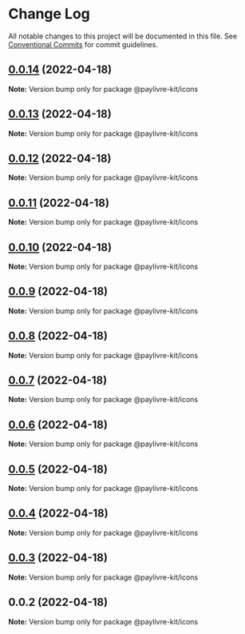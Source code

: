 # Change Log

All notable changes to this project will be documented in this file.
See [Conventional Commits](https://conventionalcommits.org) for commit guidelines.

## [0.0.14](https://github.com/ThiagoBrolly/template-library-monorepo/compare/@paylivre-kit/icons@0.0.13...@paylivre-kit/icons@0.0.14) (2022-04-18)

**Note:** Version bump only for package @paylivre-kit/icons





## [0.0.13](https://github.com/ThiagoBrolly/template-library-monorepo/compare/@paylivre-kit/icons@0.0.12...@paylivre-kit/icons@0.0.13) (2022-04-18)

**Note:** Version bump only for package @paylivre-kit/icons





## [0.0.12](https://github.com/ThiagoBrolly/template-library-monorepo/compare/@paylivre-kit/icons@0.0.11...@paylivre-kit/icons@0.0.12) (2022-04-18)

**Note:** Version bump only for package @paylivre-kit/icons





## [0.0.11](https://github.com/ThiagoBrolly/template-library-monorepo/compare/@paylivre-kit/icons@0.0.10...@paylivre-kit/icons@0.0.11) (2022-04-18)

**Note:** Version bump only for package @paylivre-kit/icons





## [0.0.10](https://github.com/ThiagoBrolly/template-library-monorepo/compare/@paylivre-kit/icons@0.0.9...@paylivre-kit/icons@0.0.10) (2022-04-18)

**Note:** Version bump only for package @paylivre-kit/icons





## [0.0.9](https://github.com/ThiagoBrolly/template-library-monorepo/compare/@paylivre-kit/icons@0.0.8...@paylivre-kit/icons@0.0.9) (2022-04-18)

**Note:** Version bump only for package @paylivre-kit/icons





## [0.0.8](https://github.com/ThiagoBrolly/template-library-monorepo/compare/@paylivre-kit/icons@0.0.7...@paylivre-kit/icons@0.0.8) (2022-04-18)

**Note:** Version bump only for package @paylivre-kit/icons





## [0.0.7](https://github.com/ThiagoBrolly/template-library-monorepo/compare/@paylivre-kit/icons@0.0.6...@paylivre-kit/icons@0.0.7) (2022-04-18)

**Note:** Version bump only for package @paylivre-kit/icons





## [0.0.6](https://github.com/ThiagoBrolly/template-library-monorepo/compare/@paylivre-kit/icons@0.0.5...@paylivre-kit/icons@0.0.6) (2022-04-18)

**Note:** Version bump only for package @paylivre-kit/icons





## [0.0.5](https://github.com/ThiagoBrolly/template-library-monorepo/compare/@paylivre-kit/icons@0.0.4...@paylivre-kit/icons@0.0.5) (2022-04-18)

**Note:** Version bump only for package @paylivre-kit/icons





## [0.0.4](https://github.com/ThiagoBrolly/template-library-monorepo/compare/@paylivre-kit/icons@0.0.3...@paylivre-kit/icons@0.0.4) (2022-04-18)

**Note:** Version bump only for package @paylivre-kit/icons





## [0.0.3](https://github.com/ThiagoBrolly/template-library-monorepo/compare/@paylivre-kit/icons@0.0.2...@paylivre-kit/icons@0.0.3) (2022-04-18)

**Note:** Version bump only for package @paylivre-kit/icons





## 0.0.2 (2022-04-18)

**Note:** Version bump only for package @paylivre-kit/icons

